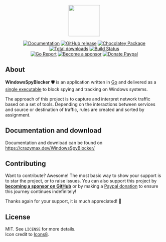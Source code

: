 <p align="center"><a href="https://crazymax.dev/WindowsSpyBlocker/" target="_blank"><img width="100"src="https://raw.githubusercontent.com/crazy-max/WindowsSpyBlocker/master/.res/logo.png"></a></p>

<p align="center">
  <a href="https://crazymax.dev/WindowsSpyBlocker/"><img src="https://img.shields.io/badge/doc-mkdocs-02a6f2?style=flat-square&logo=read-the-docs" alt="Documentation"></a>
  <a href="https://github.com/crazy-max/WindowsSpyBlocker/releases/latest"><img src="https://img.shields.io/github/release/crazy-max/WindowsSpyBlocker.svg?style=flat-square" alt="GitHub release"></a>
  <a href="https://chocolatey.org/packages/windowsspyblocker"><img src="https://img.shields.io/chocolatey/v/windowsspyblocker?style=flat-square" alt="Chocolatey Package"></a>
  <a href="https://github.com/crazy-max/WindowsSpyBlocker/releases/latest"><img src="https://img.shields.io/github/downloads/crazy-max/WindowsSpyBlocker/total.svg?style=flat-square" alt="Total downloads"></a>
  <a href="https://github.com/crazy-max/WindowsSpyBlocker/actions?workflow=build"><img src="https://img.shields.io/github/workflow/status/crazy-max/WindowsSpyBlocker/build?label=build&logo=github&style=flat-square" alt="Build Status"></a>
  <br /><a href="https://goreportcard.com/report/github.com/crazy-max/WindowsSpyBlocker"><img src="https://goreportcard.com/badge/github.com/crazy-max/WindowsSpyBlocker?style=flat-square" alt="Go Report"></a>
  <a href="https://github.com/sponsors/crazy-max"><img src="https://img.shields.io/badge/sponsor-crazy--max-181717.svg?logo=github&style=flat-square" alt="Become a sponsor"></a>
  <a href="https://www.paypal.me/crazyws"><img src="https://img.shields.io/badge/donate-paypal-00457c.svg?logo=paypal&style=flat-square" alt="Donate Paypal"></a>
</p>

## About

**WindowsSpyBlocker** :shield: is an application written in [Go](https://golang.org/) and delivered as
a [single executable](https://github.com/crazy-max/WindowsSpyBlocker/releases/latest) to block spying and
tracking on Windows systems.

The approach of this project is to capture and interpret network traffic based on a set of tools. Depending on the
interactions between services and source or destination of traffic, rules are created and sorted by assignment.

## Documentation and download

Documentation and download can be found on https://crazymax.dev/WindowsSpyBlocker/

## Contributing

Want to contribute? Awesome! The most basic way to show your support is to star the project, or to raise issues. You
can also support this project by [**becoming a sponsor on GitHub**](https://github.com/sponsors/crazy-max) or by making
a [Paypal donation](https://www.paypal.me/crazyws) to ensure this journey continues indefinitely!

Thanks again for your support, it is much appreciated! :pray:

## License

MIT. See `LICENSE` for more details.<br />
Icon credit to [Icons8](https://icons8.com/).

